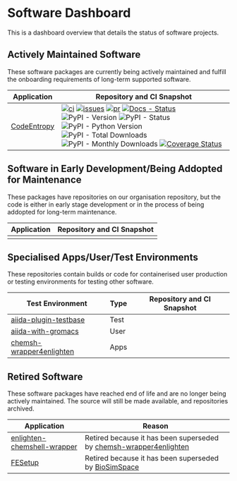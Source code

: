 # Software Dashboard

This is a dashboard overview that details the status of software projects.

## Actively Maintained Software

These software packages are currently being actively maintained and fulfill the onboarding requirements of long-term supported software.

| Application | Repository and CI Snapshot |
| ----------- | -------------------------- |
| [CodeEntropy](https://github.com/ccPBioSim/CodeEntropy/) | [![ci](https://github.com/ccpbiosim/CodeEntropy/actions/workflows/project-ci.yaml/badge.svg?branch=main)](https://github.com/ccpbiosim/CodeEntropy/actions/workflows/project-ci.yaml) [![issues](https://img.shields.io/github/issues/ccpbiosim/CodeEntropy?logo=github&labelColor=grey)](https://github.com/CCPBioSim/CodeEntropy/issues) [![pr](https://img.shields.io/github/issues-pr/ccpbiosim/CodeEntropy?logo=github&labelColor=grey)](https://github.com/CCPBioSim/CodeEntropy/pulls) [![Docs - Status](https://app.readthedocs.org/projects/codeentropy/badge/?version=latest)](https://codeentropy.readthedocs.io/en/latest/?badge=latest) ![PyPI - Version](https://img.shields.io/pypi/v/codeentropy?logo=pypi&logoColor=white) ![PyPI - Status](https://img.shields.io/pypi/status/codeentropy?logo=pypi&logoColor=white) ![PyPI - Python Version](https://img.shields.io/pypi/pyversions/CodeEntropy) ![PyPI - Total Downloads](https://img.shields.io/pepy/dt/codeentropy?logo=pypi&logoColor=white&color=blue) ![PyPI - Monthly Downloads](https://img.shields.io/pypi/dm/CodeEntropy?logo=pypi&logoColor=white&color=blue) [![Coverage Status](https://coveralls.io/repos/github/CCPBioSim/CodeEntropy/badge.svg?branch=main)](https://coveralls.io/github/CCPBioSim/CodeEntropy?branch=main) |

## Software in Early Development/Being Addopted for Maintenance

These packages have repositories on our organisation repository, but the code is either in early stage development or in the process of being addopted for long-term maintenance.

| Application | Repository and CI Snapshot |
| ----------- | -------------------------- |
|             |                            |

## Specialised Apps/User/Test Environments

These repositories contain builds or code for containerised user production or testing environments for testing other software.

| Test Environment | Type | Repository and CI Snapshot |
| ---------------- | ---- | -------------------------- |
| [aiida-plugin-testbase](https://github.com/CCPBioSim/aiida-plugin-testbase) | Test |                            |
| [aiida-with-gromacs](https://github.com/CCPBioSim/aiida-with-gromacs) | User |                            |
| [chemsh-wrapper4enlighten](https://github.com/CCPBioSim/chemsh-wrapper4enlighten-plugin) | Apps |                            |

## Retired Software

These software packages have reached end of life and are no longer being actively maintained. The source will still be made available, and repositories archived.

| Application | Reason                     |
| ----------- | -------------------------- |
| [enlighten-chemshell-wrapper](https://github.com/CCPBioSim/enlighten-chemshell-wrapper) | Retired because it has been superseded by [chemsh-wrapper4enlighten](https://github.com/CCPBioSim/chemsh-wrapper4enlighten-plugin) |
| [FESetup](https://github.com/CCPBioSim/fesetup) | Retired because it has been superseded by [BioSimSpace](https://github.com/CCPBioSim/BioSimSpace) |
